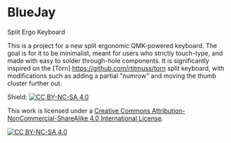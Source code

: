 # BlueJay
 Split Ergo Keyboard

This is a project for a new split ergonomic QMK-powered keyboard. The goal is for it to be minimalist, meant for users who strictly touch-type, and made with easy to solder through-hole components. It is significantly inspired on the [Torn] https://github.com/rtitmuss/torn split keyboard, with modifications such as adding a partial "numrow" and moving the thumb cluster further out.


Shield: [![CC BY-NC-SA 4.0][cc-by-nc-sa-shield]][cc-by-nc-sa]

This work is licensed under a
[Creative Commons Attribution-NonCommercial-ShareAlike 4.0 International License][cc-by-nc-sa].

[![CC BY-NC-SA 4.0][cc-by-nc-sa-image]][cc-by-nc-sa]

[cc-by-nc-sa]: http://creativecommons.org/licenses/by-nc-sa/4.0/
[cc-by-nc-sa-image]: https://licensebuttons.net/l/by-nc-sa/4.0/88x31.png
[cc-by-nc-sa-shield]: https://img.shields.io/badge/License-CC%20BY--NC--SA%204.0-lightgrey.svg